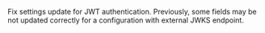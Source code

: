Fix settings update for JWT authentication. Previously, some fields may be not updated correctly for a configuration with external JWKS endpoint.
